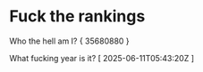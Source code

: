 # Fuck the rankings

Who the hell am I?
{ 35680880 }

What fucking year is it?
[ 2025-06-11T05:43:20Z ]
